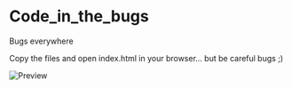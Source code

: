 # Code_in_the_bugs

 Bugs everywhere

Copy the files and open index.html in your browser... but be careful bugs ;)


 ![Preview](images/PreviewBugs.png)
